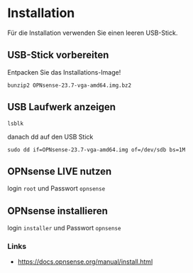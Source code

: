# Installation

Für die Installation verwenden Sie einen leeren USB-Stick.

## USB-Stick vorbereiten

Entpacken Sie das Installations-Image!
```
bunzip2 OPNsense-23.7-vga-amd64.img.bz2
```
## USB Laufwerk anzeigen
```
lsblk
```
danach dd auf den USB Stick
```
sudo dd if=OPNsense-23.7-vga-amd64.img of=/dev/sdb bs=1M
```

## OPNsense LIVE nutzen
login ```root``` und Passwort ```opnsense```

## OPNsense installieren
login ```installer``` und Passwort ```opnsense```

### Links
+ https://docs.opnsense.org/manual/install.html
